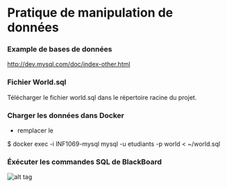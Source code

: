 # Pratique de manipulation de données

### Example de bases de données
http://dev.mysql.com/doc/index-other.html

### Fichier World.sql
Télécharger le fichier world.sql dans le répertoire racine du projet.

### Charger les données dans Docker 

- remplacer le <PWD>

$ docker exec  -i INF1069-mysql  mysql -u etudiants -p<MDP> world < ~/world.sql

### Éxécuter les commandes SQL de BlackBoard

![alt tag](https://github.com/CollegeBoreal/INF1069-16H/blob/master/6.SELECT/world.png)
